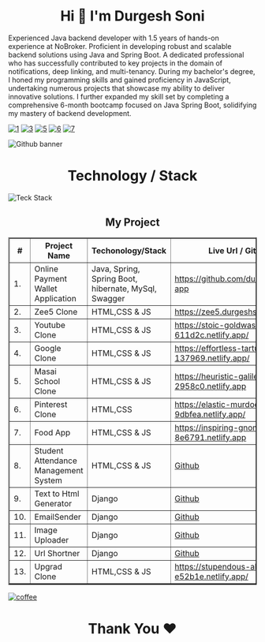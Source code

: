 <h1 align="center"> Hi 👋 I'm Durgesh Soni</h1>

Experienced Java backend developer with 1.5 years of hands-on experience at NoBroker. Proficient in
developing robust and scalable backend solutions using Java and Spring Boot. A dedicated professional who
has successfully contributed to key projects in the domain of notifications, deep linking, and multi-tenancy.
During my bachelor's degree, I honed my programming skills and gained proficiency in JavaScript,
undertaking numerous projects that showcase my ability to deliver innovative solutions. I further expanded
my skill set by completing a comprehensive 6-month bootcamp focused on Java Spring Boot, solidifying my
mastery of backend development.

[![1](https://user-images.githubusercontent.com/81063456/160662567-0d63ae41-286e-40a0-9d46-ce3f4b754146.png)](https://www.facebook.com/durgeshsoniblogger)
[![3](https://user-images.githubusercontent.com/81063456/160662362-bee2e57d-d47e-4f2d-b481-72b9aced24a5.png)](https://www.instagram.com/durgeshsoni08)
[![5](https://user-images.githubusercontent.com/81063456/160662370-d101e131-faf3-4716-8a24-7b2fa5d58284.png)](https://twitter.com/durgeshsoni08)
[![6](https://user-images.githubusercontent.com/81063456/160662372-9c743885-ddc8-4dda-9f49-01250900b8f6.png)](https://www.linkedin.com/in/durgeshsoni08/)
[![7](https://user-images.githubusercontent.com/81063456/160662378-2fd26f8c-0fa6-44b0-9afc-6c1c71a3bc9b.png)](mailto:hello@durgeshsoni.com)



<!-- ![durgeshsoni(1)](https://user-images.githubusercontent.com/81063456/160451605-6f30038e-683e-4e95-81d9-1f28c3a4d65a.png) -->
![Github banner](https://user-images.githubusercontent.com/81063456/169705234-2c4d4e60-25de-493d-a5a0-de05512e4633.png)

<h1 align="center"> Technology / Stack</h1>

<!-- ![Languages   Tools](https://user-images.githubusercontent.com/81063456/160660787-f18d9a0d-cb92-4852-ac43-3247e5fd2a11.png) -->
![Teck Stack](https://user-images.githubusercontent.com/81063456/169705256-ad8945ba-0b55-4c23-aad9-822dd97e3d4b.png)

<h2 align="center"> My Project </h2>
<table align="center" border="2">
   <thead>
        <tr>
            <th>#</th>
            <th>Project Name</th>
            <th>Techonology/Stack</th>
            <th>Live Url / Github Link</th>
        </tr>
    </thead>
      <tbody>
       <tr>
            <td>1.</td>
            <td>Online Payment Wallet Application</td>
            <td>Java, Spring, Spring Boot, hibernate, MySql, Swagger</td>
            <td><a href="https://github.com/durgeshsoni/Wallet-app" target="_blank">https://github.com/durgeshsoni/Wallet-app</a></td>
        </tr>
         <tr>
            <td>2.</td>
            <td>Zee5 Clone</td>
            <td>HTML,CSS & JS</td>
            <td><a href="https://zee5.durgeshsoni.com" target="_blank">https://zee5.durgeshsoni.com</a></td>
        </tr>
        <tr>
            <td>3.</td>
            <td>Youtube Clone</td>
            <td>HTML,CSS & JS</td>
            <td><a href="https://stoic-goldwasser-611d2c.netlify.app/" target="_blank">https://stoic-goldwasser-611d2c.netlify.app/</a></td>
        </tr>
           <tr>
            <td>4.</td>
            <td>Google Clone</td>
            <td>HTML,CSS & JS</td>
            <td><a href="https://effortless-tartufo-137969.netlify.app/"  target="_blank">https://effortless-tartufo-137969.netlify.app/</a></td>
        </tr> 
         <tr>
            <td>5.</td>
            <td>Masai School Clone</td>
            <td>HTML,CSS & JS</td>
            <td><a href="https://heuristic-galileo-2958c0.netlify.app"  target="_blank">https://heuristic-galileo-2958c0.netlify.app</a></td>
        </tr>
         <tr>
            <td>6.</td>
            <td>Pinterest Clone</td>
            <td>HTML,CSS </td>
            <td><a href="https://elastic-murdock-9dbfea.netlify.app/"  target="_blank">https://elastic-murdock-9dbfea.netlify.app/</a></td>
        </tr>
        <tr>
            <td>7.</td>
            <td>Food App</td>
            <td>HTML,CSS & JS</td>
            <td><a href="https://inspiring-gnome-8e6791.netlify.app"  target="_blank">https://inspiring-gnome-8e6791.netlify.app</a></td>
        </tr>
        <tr>
        <td>8.</td>
        <td>Student Attendance Management System</td>
            <td>HTML,CSS & JS</td>
            <td><a href="https://github.com/durgeshsoni/Student-Attendance-Management-System"  target="_blank">Github</a></td>
        </tr>
        <tr>
            <td>9.</td>
            <td>Text to Html Generator</td>
            <td>Django</td>
            <td><a href="https://github.com/durgeshsoni/Text-to-Html-Generator"  target="_blank">Github</a></td>
        </tr>
        <tr>
            <td>10.</td>
            <td>EmailSender</td>
            <td>Django</td>
            <td><a href="https://github.com/durgeshsoni/EmailSender"  target="_blank">Github</a></td>
        </tr>
        <tr>
            <td>11.</td>
            <td>Image Uploader</td>
            <td>Django</td>
            <td><a href="https://github.com/durgeshsoni/ImageUploader"  target="_blank">Github</a></td>
        </tr>
        <tr>
            <td>12.</td>
            <td>Url Shortner</td>
            <td>Django</td>
            <td><a href="https://github.com/durgeshsoni/UrlShortner"  target="_blank">Github</a></td>
       </tr>
          <tr>
            <td>13.</td>
            <td>Upgrad Clone</td>
            <td>HTML,CSS & JS</td>
            <td><a href="https://stupendous-alfajores-e52b1e.netlify.app"  target="_blank">https://stupendous-alfajores-e52b1e.netlify.app/</a></td>
       </tr>
    </tbody>  

</table>


[![coffee](https://user-images.githubusercontent.com/81063456/160665169-7d4ae351-ed39-4216-a071-d95232e8d88a.svg)](https://www.buymeacoffee.com/durgeshsoni)


<h1 align="center"> Thank You ❤</h1>


